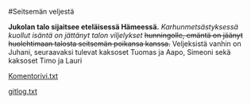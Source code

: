 #Seitsemän veljestä

**Jukolan talo sijaitsee eteläisessä Hämeessä.** 
*Karhunmetsästyksessä kuollut isäntä on jättänyt talon viljelykset* 
~~hunningolle, emäntä on jäänyt huolehtimaan talosta seitsemän poikansa kanssa.~~ 
Veljeksistä vanhin on Juhani, seuraavaksi tulevat kaksoset Tuomas ja Aapo,
Simeoni sekä kaksoset Timo ja Lauri

[Komentorivi.txt](https://github.com/sannilatvala/ot-harjoitustyo/blob/main/laskarit/viikko1/komentorivi.txt)

[gitlog.txt](https://github.com/sannilatvala/ot-harjoitustyo/blob/main/laskarit/viikko1/gitlog.txt)
